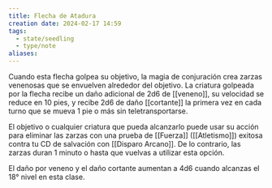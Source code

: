 ```yaml
---
title: Flecha de Atadura
creation date: 2024-02-17 14:59
tags:
  - state/seedling
  - type/note
aliases:
---
```

Cuando esta flecha golpea su objetivo, la magia de conjuración crea zarzas venenosas que se envuelven alrededor del objetivo. La criatura golpeada por la flecha recibe un daño adicional de 2d6 de [[veneno]], su velocidad se reduce en 10 pies, y recibe 2d6 de daño [[cortante]] la primera vez en cada turno que se mueva 1 pie o más sin teletransportarse. 

El objetivo o cualquier criatura que pueda alcanzarlo puede usar su acción para eliminar las zarzas con una prueba de [[Fuerza]] ([[Atletismo]]) exitosa contra tu CD de salvación con [[Disparo Arcano]]. De lo contrario, las zarzas duran 1 minuto o hasta que vuelvas a utilizar esta opción.

El daño por veneno y el daño cortante aumentan a 4d6 cuando alcanzas el 18° nivel en esta clase.

